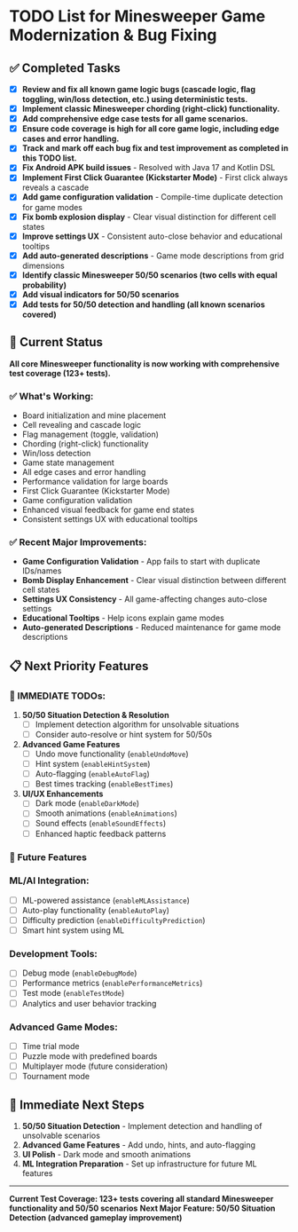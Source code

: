 # TODO List for Minesweeper Game Modernization & Bug Fixing

## ✅ Completed Tasks

- [x] **Review and fix all known game logic bugs (cascade logic, flag toggling, win/loss detection, etc.) using deterministic tests.**
- [x] **Implement classic Minesweeper chording (right-click) functionality.**
- [x] **Add comprehensive edge case tests for all game scenarios.**
- [x] **Ensure code coverage is high for all core game logic, including edge cases and error handling.**
- [x] **Track and mark off each bug fix and test improvement as completed in this TODO list.**
- [x] **Fix Android APK build issues** - Resolved with Java 17 and Kotlin DSL
- [x] **Implement First Click Guarantee (Kickstarter Mode)** - First click always reveals a cascade
- [x] **Add game configuration validation** - Compile-time duplicate detection for game modes
- [x] **Fix bomb explosion display** - Clear visual distinction for different cell states
- [x] **Improve settings UX** - Consistent auto-close behavior and educational tooltips
- [x] **Add auto-generated descriptions** - Game mode descriptions from grid dimensions
- [x] **Identify classic Minesweeper 50/50 scenarios (two cells with equal probability)**
- [x] **Add visual indicators for 50/50 scenarios**
- [x] **Add tests for 50/50 detection and handling (all known scenarios covered)**

## 🚧 Current Status

**All core Minesweeper functionality is now working with comprehensive test coverage (123+ tests).**

### ✅ What's Working:
- Board initialization and mine placement
- Cell revealing and cascade logic
- Flag management (toggle, validation)
- Chording (right-click) functionality
- Win/loss detection
- Game state management
- All edge cases and error handling
- Performance validation for large boards
- First Click Guarantee (Kickstarter Mode)
- Game configuration validation
- Enhanced visual feedback for game end states
- Consistent settings UX with educational tooltips

### ✅ Recent Major Improvements:
- **Game Configuration Validation** - App fails to start with duplicate IDs/names
- **Bomb Display Enhancement** - Clear visual distinction between different cell states
- **Settings UX Consistency** - All game-affecting changes auto-close settings
- **Educational Tooltips** - Help icons explain game modes
- **Auto-generated Descriptions** - Reduced maintenance for game mode descriptions

## 📋 Next Priority Features

### **🚨 IMMEDIATE TODOs:**
1. **50/50 Situation Detection & Resolution**
   - [ ] Implement detection algorithm for unsolvable situations
   - [ ] Consider auto-resolve or hint system for 50/50s

2. **Advanced Game Features**
   - [ ] Undo move functionality (`enableUndoMove`)
   - [ ] Hint system (`enableHintSystem`)
   - [ ] Auto-flagging (`enableAutoFlag`)
   - [ ] Best times tracking (`enableBestTimes`)

3. **UI/UX Enhancements**
   - [ ] Dark mode (`enableDarkMode`)
   - [ ] Smooth animations (`enableAnimations`)
   - [ ] Sound effects (`enableSoundEffects`)
   - [ ] Enhanced haptic feedback patterns

### **🔮 Future Features**

### **ML/AI Integration:**
- [ ] ML-powered assistance (`enableMLAssistance`)
- [ ] Auto-play functionality (`enableAutoPlay`)
- [ ] Difficulty prediction (`enableDifficultyPrediction`)
- [ ] Smart hint system using ML

### **Development Tools:**
- [ ] Debug mode (`enableDebugMode`)
- [ ] Performance metrics (`enablePerformanceMetrics`)
- [ ] Test mode (`enableTestMode`)
- [ ] Analytics and user behavior tracking

### **Advanced Game Modes:**
- [ ] Time trial mode
- [ ] Puzzle mode with predefined boards
- [ ] Multiplayer mode (future consideration)
- [ ] Tournament mode

## 🎯 Immediate Next Steps

1. **50/50 Situation Detection** - Implement detection and handling of unsolvable scenarios
2. **Advanced Game Features** - Add undo, hints, and auto-flagging
3. **UI Polish** - Dark mode and smooth animations
4. **ML Integration Preparation** - Set up infrastructure for future ML features

---

**Current Test Coverage: 123+ tests covering all standard Minesweeper functionality and 50/50 scenarios**
**Next Major Feature: 50/50 Situation Detection (advanced gameplay improvement)**